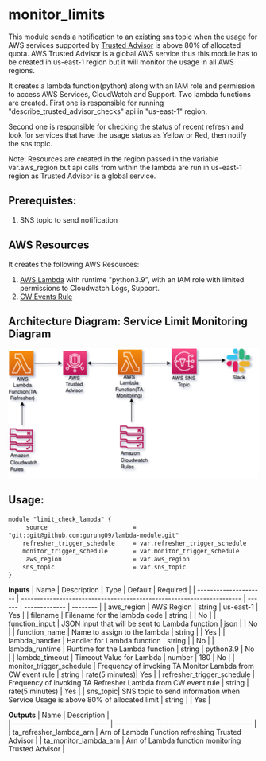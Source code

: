 # monitor_limits

This module sends a notification to an existing sns topic when the usage for AWS services supported by [Trusted Advisor](https://aws.amazon.com/premiumsupport/ta-iam/) is above 80% of allocated quota. AWS Trusted Advisor is a global AWS service thus this  module has to be created in us-east-1 region but it will monitor the usage in all AWS regions.

It creates a lambda function(python) along with an IAM role and permission to access AWS Services, CloudWatch and Support. Two lambda functions are created.
First one is responsible for running "describe_trusted_advisor_checks" api in "us-east-1" region.

Second one is responsible for checking the status of recent refresh and look for services that have the usage status as Yellow or Red, then notify the sns topic.

Note: Resources are created in the region passed in the variable var.aws_region but api calls from within the lambda are run in us-east-1 region as Trusted Advisor is a global service.


## Prerequistes:
1) SNS topic to send notification

## AWS Resources 
It creates the following AWS Resources:
 1. [AWS Lambda](https://docs.aws.amazon.com/lambda/latest/dg/welcome.html) with runtime "python3.9", with an IAM role with limited permissions to Cloudwatch Logs, Support.
2. [CW Events Rule](https://docs.aws.amazon.com/AmazonCloudWatch/latest/events/Create-CloudWatch-Events-Rule.html)



## Architecture Diagram: Service Limit Monitoring Diagram

![Service Limit Monitoring Diagram](./diagrams/trusted_advisor.png)




   
## Usage:

    module "limit_check_lambda" {
         source                        = "git::git@github.com:gurung09/lambda-module.git"
	    refresher_trigger_schedule     = var.refresher_trigger_schedule
	    monitor_trigger_schedule       = var.monitor_trigger_schedule
         aws_region                    = var.aws_region
	    sns_topic                      = var.sns_topic
    }


	
 **Inputs**
 |   Name                  |  Description                                                          | Type   |  Default      | Required |
 | ---------------------   | --------------------------------------------------------------------- | ------ | ------------- | -------- |
 | aws_region              | AWS Region                                                            | string |  us-east-1    | Yes      |
 | filename                | Filename for the lambda code 			   | string |               | No      |
 | function_input          | JSON input that will be sent to Lambda function                       | json   |               | No       |
 | function_name           | Name to assign to the lambda					   | string  |              | Yes      |
 | lambda_handler          | Handler for Lambda function                                           | string |  |   No |
 | lambda_runtime          | Runtime for the Lambda function                                       | string | python3.9      |  No      |
 | lambda_timeout          | Timeout Value for Lambda                                              | number |     180        | No	|
 | monitor_trigger_schedule | Frequency of invoking TA Monitor Lambda from CW event rule           | string | rate(5 minutes)| Yes      |
 | refresher_trigger_schedule   | Frequency of invoking TA Refresher Lambda from CW event rule                       | string | rate(5 minutes) | Yes     |
 | sns_topic| SNS topic to send information when Service Usage is above 80% of allocated limit                                  | string |                |  Yes     |





  **Outputs**
  |   Name                            |  Description                                |                                                         
  | ------------------------------    | ------------------------------------------- |                                                     
  | ta_refresher_lambda_arn              | Arn of Lambda Function refreshing Trusted Advisor                        |
  | ta_monitor_lambda_arn               | Arn of Lambda function monitoring Trusted Advisor               |


 

 


